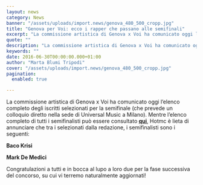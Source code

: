 ```yaml
---
layout: news
category: News
banner: "/assets/uploads/import.news/genova_480_500_cropp.jpg"
title: "Genova per Voi: ecco i rapper che passano alle semifinali"
excerpt: "La commissione artistica di Genova x Voi ha comunicato oggi l’elenco completo degli iscritti selezionati per la semifinale (che prevede un colloquio diretto nella sede di Universal Music a Milano). Mentre l’elenco completo di tutti i semifinalisti può essere consultato qui, Hotmc è lieta di annunciare che tra i selezionati dalla redazione, i semifinalisti sono i [&hellip"
quote: ""
description: "La commissione artistica di Genova x Voi ha comunicato oggi l’elenco completo degli iscritti selezionati per la semifinale (che prevede un colloquio diretto nella sede di Universal Music a Milano). Mentre l’elenco completo di tutti i semifinalisti può essere consultato qui, Hotmc è lieta di annunciare che tra i selezionati dalla redazione, i semifinalisti sono i [&hellip"
keywords: ""
date: 2016-06-30T00:00:00.000+01:00
author: "Marta Blumi Tripodi"
cover: "/assets/uploads/import.news/genova_480_500_cropp.jpg"
pagination:
  enabled: true

---
```


La commissione artistica di Genova x Voi ha comunicato oggi l’elenco completo degli iscritti selezionati per la semifinale (che prevede un colloquio diretto nella sede di Universal Music a Milano). Mentre l’elenco completo di tutti i semifinalisti può essere consultato [**qui**](http://www.visitgenoa.it/sites/default/files/archivio/Elenco%20semifinalisti%20-%20Genova%20per%20Voi%202016.pdf), Hotmc è lieta di annunciare che tra i selezionati dalla redazione, i semifinalisti sono i seguenti:

**Baco Krisi**

**Mark De Medici**

Congratulazioni a tutti e in bocca al lupo a loro due per la fase successiva del concorso, su cui vi terremo naturalmente aggiornati!